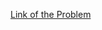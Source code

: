 [Link of the Problem](https://leetcode.com/problems/binary-tree-right-side-view/submissions/1604960268/)

